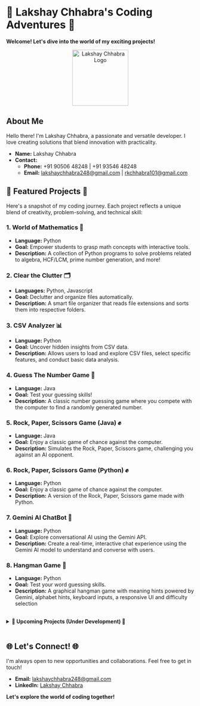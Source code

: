 # 🚀 Lakshay Chhabra's Coding Adventures 🚀

**Welcome! Let's dive into the world of my exciting projects!**

<p align="center">
  <img src="https://placehold.co/200x200/473C8B/fff?text=LC" alt="Lakshay Chhabra Logo" width="150">
</p>

## About Me

Hello there! I'm Lakshay Chhabra, a passionate and versatile developer. I love creating solutions that blend innovation with practicality.

- **Name:** Lakshay Chhabra
- **Contact:**
    - **Phone:** +91 90506 48248 | +91 93546 48248
    - **Email:** [lakshaychhabra248@gmail.com](mailto:lakshaychhabra248@gmail.com) | [rkchhabra101@gmail.com](mailto:rkchhabra101@gmail.com)

## 🌟 Featured Projects 🌟

Here's a snapshot of my coding journey. Each project reflects a unique blend of creativity, problem-solving, and technical skill:

### 1. World of Mathematics 🧮
-   **Language:** Python
-   **Goal:** Empower students to grasp math concepts with interactive tools.
-   **Description:** A collection of Python programs to solve problems related to algebra, HCF/LCM, prime number generation, and more!

### 2. Clear the Clutter 🗂️
-   **Languages:** Python, Javascript
-   **Goal:**  Declutter and organize files automatically.
-   **Description:** A smart file organizer that reads file extensions and sorts them into respective folders.

### 3. CSV Analyzer 📊
-  **Language:** Python
-   **Goal:**  Uncover hidden insights from CSV data.
-  **Description:** Allows users to load and explore CSV files, select specific features, and conduct basic data analysis.

### 4. Guess The Number Game 🧠
-   **Language:** Java
-   **Goal:** Test your guessing skills!
-   **Description:** A classic number guessing game where you compete with the computer to find a randomly generated number.

### 5. Rock, Paper, Scissors Game (Java) ✊
-   **Language:** Java
-   **Goal:** Enjoy a classic game of chance against the computer.
-   **Description:** Simulates the Rock, Paper, Scissors game, challenging you against an AI opponent.

### 6. Rock, Paper, Scissors Game (Python) ✊
-  **Language:** Python
-  **Goal:** Enjoy a classic game of chance against the computer.
-  **Description:** A version of the Rock, Paper, Scissors game made with Python.

### 7. Gemini AI ChatBot 💬
-   **Language:** Python
-   **Goal:**  Explore conversational AI using the Gemini API.
-   **Description:** Create a real-time, interactive chat experience using the Gemini AI model to understand and converse with users.

### 8. Hangman Game 🎯
-   **Language:** Python
-   **Goal:** Test your word guessing skills.
-   **Description:** A graphical hangman game with meaning hints powered by Gemini, alphabet hints, keyboard inputs, a responsive UI and difficulty selection


<br>
<details>
<summary><b> 🚀 Upcoming Projects (Under Development) 🚧 </b></summary>

### 9. Sonic Bridge 🔈
-   **Description:** An Android app designed to synchronize audio across multiple devices in real-time using advanced technologies.
-   **Languages:** Kotlin, C/C++
-   **Status:** Under Development

### 10. TapID 💳
-  **Description:** A modern system for schools using NFC cards for student IDs, payments, attendance, geofencing, and emergency location tracking. It includes Android app, website, and server-side components.
-  **Languages:** Kotlin, Javascript, Java
-  **Status:** Under Development
</details>
<br>

## 🌐 Let's Connect! 🌐

I'm always open to new opportunities and collaborations. Feel free to get in touch!

-   **Email:** [lakshaychhabra248@gmail.com](mailto:lakshaychhabra248@gmail.com)
-   **LinkedIn:** [Lakshay Chhabra](https://www.linkedin.com/in/lakshay-chhabra-941b08235/)

**Let's explore the world of coding together!**
